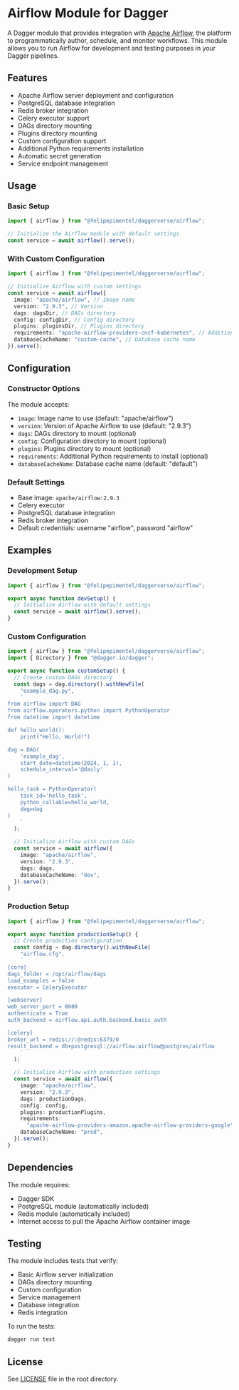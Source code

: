 # Airflow Module for Dagger

A Dagger module that provides integration with [Apache Airflow](https://airflow.apache.org/), the platform to programmatically author, schedule, and monitor workflows. This module allows you to run Airflow for development and testing purposes in your Dagger pipelines.

## Features

- Apache Airflow server deployment and configuration
- PostgreSQL database integration
- Redis broker integration
- Celery executor support
- DAGs directory mounting
- Plugins directory mounting
- Custom configuration support
- Additional Python requirements installation
- Automatic secret generation
- Service endpoint management

## Usage

### Basic Setup

```typescript
import { airflow } from "@felipepimentel/daggerverse/airflow";

// Initialize the Airflow module with default settings
const service = await airflow().serve();
```

### With Custom Configuration

```typescript
import { airflow } from "@felipepimentel/daggerverse/airflow";

// Initialize Airflow with custom settings
const service = await airflow({
  image: "apache/airflow", // Image name
  version: "2.9.3", // Version
  dags: dagsDir, // DAGs directory
  config: configDir, // Config directory
  plugins: pluginsDir, // Plugins directory
  requirements: "apache-airflow-providers-cncf-kubernetes", // Additional requirements
  databaseCacheName: "custom-cache", // Database cache name
}).serve();
```

## Configuration

### Constructor Options

The module accepts:

- `image`: Image name to use (default: "apache/airflow")
- `version`: Version of Apache Airflow to use (default: "2.9.3")
- `dags`: DAGs directory to mount (optional)
- `config`: Configuration directory to mount (optional)
- `plugins`: Plugins directory to mount (optional)
- `requirements`: Additional Python requirements to install (optional)
- `databaseCacheName`: Database cache name (default: "default")

### Default Settings

- Base image: `apache/airflow:2.9.3`
- Celery executor
- PostgreSQL database integration
- Redis broker integration
- Default credentials: username "airflow", password "airflow"

## Examples

### Development Setup

```typescript
import { airflow } from "@felipepimentel/daggerverse/airflow";

export async function devSetup() {
  // Initialize Airflow with default settings
  const service = await airflow().serve();
}
```

### Custom Configuration

```typescript
import { airflow } from "@felipepimentel/daggerverse/airflow";
import { Directory } from "@dagger.io/dagger";

export async function customSetup() {
  // Create custom DAGs directory
  const dags = dag.directory().withNewFile(
    "example_dag.py",
    `
from airflow import DAG
from airflow.operators.python import PythonOperator
from datetime import datetime

def hello_world():
    print("Hello, World!")

dag = DAG(
    'example_dag',
    start_date=datetime(2024, 1, 1),
    schedule_interval='@daily'
)

hello_task = PythonOperator(
    task_id='hello_task',
    python_callable=hello_world,
    dag=dag
)
    `
  );

  // Initialize Airflow with custom DAGs
  const service = await airflow({
    image: "apache/airflow",
    version: "2.9.3",
    dags: dags,
    databaseCacheName: "dev",
  }).serve();
}
```

### Production Setup

```typescript
import { airflow } from "@felipepimentel/daggerverse/airflow";

export async function productionSetup() {
  // Create production configuration
  const config = dag.directory().withNewFile(
    "airflow.cfg",
    `
[core]
dags_folder = /opt/airflow/dags
load_examples = false
executor = CeleryExecutor

[webserver]
web_server_port = 8080
authenticate = True
auth_backend = airflow.api.auth.backend.basic_auth

[celery]
broker_url = redis://:@redis:6379/0
result_backend = db+postgresql://airflow:airflow@postgres/airflow
    `
  );

  // Initialize Airflow with production settings
  const service = await airflow({
    image: "apache/airflow",
    version: "2.9.3",
    dags: productionDags,
    config: config,
    plugins: productionPlugins,
    requirements:
      "apache-airflow-providers-amazon,apache-airflow-providers-google",
    databaseCacheName: "prod",
  }).serve();
}
```

## Dependencies

The module requires:

- Dagger SDK
- PostgreSQL module (automatically included)
- Redis module (automatically included)
- Internet access to pull the Apache Airflow container image

## Testing

The module includes tests that verify:

- Basic Airflow server initialization
- DAGs directory mounting
- Custom configuration
- Service management
- Database integration
- Redis integration

To run the tests:

```bash
dagger run test
```

## License

See [LICENSE](../LICENSE) file in the root directory.
